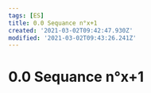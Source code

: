 ```yaml
---
tags: [ES]
title: 0.0 Sequance n°x+1
created: '2021-03-02T09:42:47.930Z'
modified: '2021-03-02T09:43:26.241Z'
---
```


# 0.0 Sequance n°x+1


